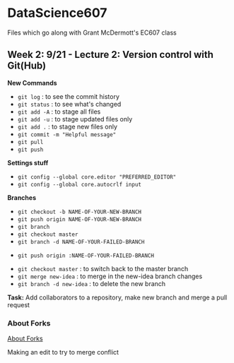# DataScience607
Files which go along with Grant McDermott's EC607 class

## Week 2: 9/21 - Lecture 2: Version control with Git(Hub)

**New Commands**
 - `git log` : to see the commit history
 - `git status` : to see what's changed
 - `git add -A` : to stage all files
 - `git add -u` : to stage updated files only
 - `git add .`  : to stage new files only
 - `git commit -m "Helpful message"`
 - `git pull`
 - `git push`
 
**Settings stuff**
 - `git config --global core.editor "PREFERRED_EDITOR"`
 - `git config --global core.autocrlf input`
 
**Branches**
 - `git checkout -b NAME-OF-YOUR-NEW-BRANCH`
 - `git push origin NAME-OF-YOUR-NEW-BRANCH`
 - `git branch`
 - `git checkout master`
 - `git branch -d NAME-OF-YOUR-FAILED-BRANCH`
  + `git push origin :NAME-OF-YOUR-FAILED-BRANCH`
 - `git checkout master` : to switch back to the master branch
 - `git merge new-idea` : to merge in the new-idea branch changes
 - `git branch -d new-idea` : to delete the new branch
 
**Task:** Add collaborators to a repository, make new branch and merge a pull request

### About Forks
[About Forks](https://docs.github.com/en/pull-requests/collaborating-with-pull-requests/working-with-forks/about-forks)

Making an edit to try to merge conflict


